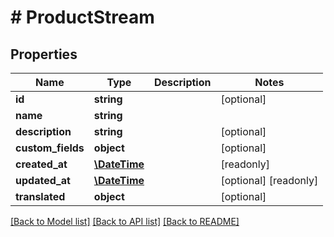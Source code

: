 # # ProductStream

## Properties

Name | Type | Description | Notes
------------ | ------------- | ------------- | -------------
**id** | **string** |  | [optional]
**name** | **string** |  |
**description** | **string** |  | [optional]
**custom_fields** | **object** |  | [optional]
**created_at** | [**\DateTime**](\DateTime.md) |  | [readonly]
**updated_at** | [**\DateTime**](\DateTime.md) |  | [optional] [readonly]
**translated** | **object** |  | [optional]

[[Back to Model list]](../../README.md#models) [[Back to API list]](../../README.md#endpoints) [[Back to README]](../../README.md)
